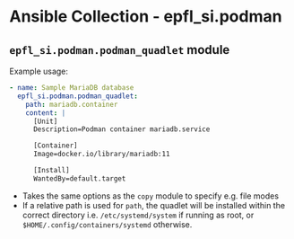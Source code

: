 # Ansible Collection - epfl_si.podman

## `epfl_si.podman.podman_quadlet` module

Example usage:

```yaml
- name: Sample MariaDB database
  epfl_si.podman.podman_quadlet:
    path: mariadb.container
    content: |
      [Unit]
      Description=Podman container mariadb.service

      [Container]
      Image=docker.io/library/mariadb:11

      [Install]
      WantedBy=default.target
```

- Takes the same options as the `copy` module to specify e.g. file modes
- If a relative path is used for `path`, the quadlet will be installed within the correct directory i.e. `/etc/systemd/system` if running as root, or `$HOME/.config/containers/systemd` otherwise.
